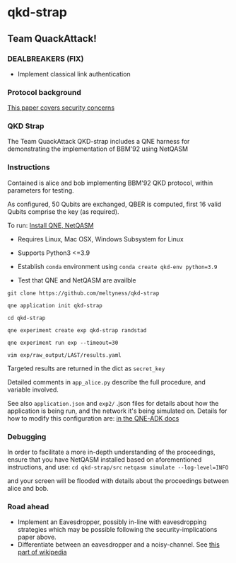 # qkd-strap

## Team QuackAttack!

### DEALBREAKERS (FIX)
- Implement classical link authentication

### Protocol background
[This paper covers security concerns](https://www.researchgate.net/publication/252481123_Security_and_implementation_of_differential_phase_shift_quantum_key_distribution_systems)

### QKD Strap
The Team QuackAttack QKD-strap includes a QNE harness for demonstrating the implementation of BBM'92 using NetQASM

### Instructions
Contained is alice and bob implementing BBM'92 QKD protocol, within parameters for testing.

As configured, 50 Qubits are exchanged, QBER is computed, first 16 valid Qubits comprise the key (as required).

To run:
[Install QNE, NetQASM](https://github.com/QuTech-Delft/qne-qchack-2022#pre-requisites)
- Requires Linux, Mac OSX, Windows Subsystem for Linux
- Supports Python3 <=3.9 

- Establish `conda` environment using `conda create qkd-env python=3.9`
- Test that QNE and NetQASM are availble

`git clone https://github.com/meltyness/qkd-strap`

`qne application init qkd-strap`

`cd qkd-strap`

`qne experiment create exp qkd-strap randstad`

`qne experiment run exp --timeout=30`

`vim exp/raw_output/LAST/results.yaml`

Targeted results are returned in the dict as `secret_key`

Detailed comments in `app_alice.py` describe the full procedure, and variable involved.

See also `application.json` and `exp2/` .json files for details about how the application is being run, and the network it's being simulated on. Details for how to modify this configuration are: [in the QNE-ADK docs](https://www.quantum-network.com/knowledge-base/qne-adk/)

### Debugging
In order to facilitate a more in-depth understanding of the proceedings, ensure that you have NetQASM installed based on aforementioned instructions, and use:
`cd qkd-strap/src`
`netqasm simulate --log-level=INFO`

and your screen will be flooded with details about the proceedings between alice and bob.

### Road ahead
- Implement an Eavesdropper, possibly in-line with eavesdropping strategies which may be possible following the security-implications paper above.
- Differentiate between an eavesdropper and a noisy-channel. See [this part of wikipedia](https://en.wikipedia.org/wiki/Quantum_key_distribution#Information_reconciliation_and_privacy_amplification)



